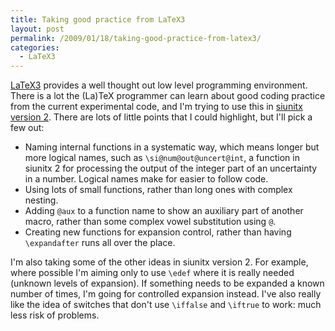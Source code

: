 ```yaml
---
title: Taking good practice from LaTeX3
layout: post
permalink: /2009/01/18/taking-good-practice-from-latex3/
categories:
  - LaTeX3
---
```

[LaTeX3](https://www.latex-project.org/latex3.html) provides a well thought out low level programming environment. There is a lot the (La)TeX programmer can learn about good coding practice from the current experimental code, and I'm trying to use this in [siunitx version 2](https://github.com/josephwright/siunitx). There are lots of little points that I could highlight, but I'll pick a few out:

- Naming internal functions in a systematic way, which means longer but more logical names, such as `\si@num@out@uncert@int`, a function in siunitx 2 for processing the output of the integer part of an uncertainty in a number. Logical names make for easier to follow code.
- Using lots of small functions, rather than long ones with complex nesting.
- Adding `@aux` to a function name to show an auxiliary part of another macro, rather than some complex vowel substitution using `@`.
- Creating new functions for expansion control, rather than having `\expandafter` runs all over the place.

I'm also taking some of the other ideas in siunitx version 2. For example, where possible I'm aiming only to use `\edef` where it is really needed (unknown levels of expansion). If something needs to be expanded a known number of times, I'm going for controlled expansion instead. I've also really like the idea of switches that don't use `\iffalse` and `\iftrue` to work: much less risk of problems.
